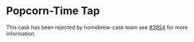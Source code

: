 # Popcorn-Time Tap

This cask has been rejected by homebrew-cask team see [#3954](https://github.com/caskroom/homebrew-cask/pull/3954) for more information.

